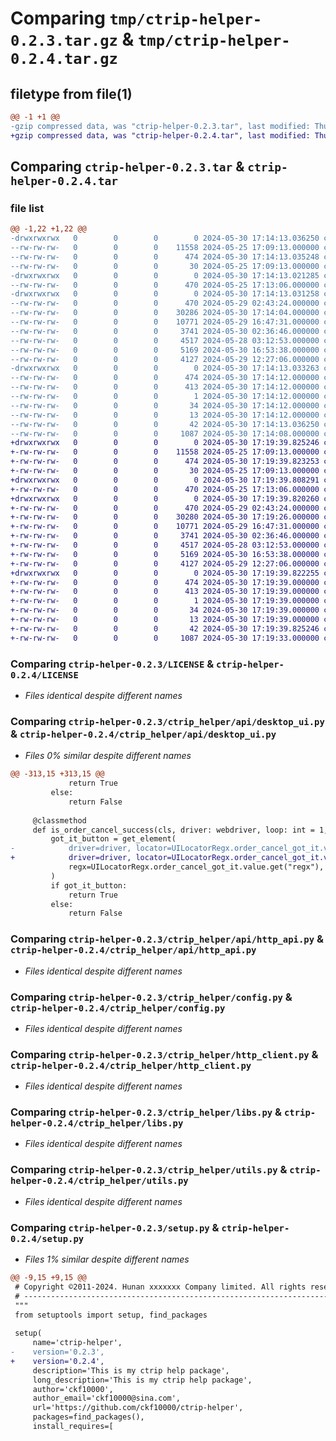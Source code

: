 # Comparing `tmp/ctrip-helper-0.2.3.tar.gz` & `tmp/ctrip-helper-0.2.4.tar.gz`

## filetype from file(1)

```diff
@@ -1 +1 @@
-gzip compressed data, was "ctrip-helper-0.2.3.tar", last modified: Thu May 30 17:14:13 2024, max compression
+gzip compressed data, was "ctrip-helper-0.2.4.tar", last modified: Thu May 30 17:19:39 2024, max compression
```

## Comparing `ctrip-helper-0.2.3.tar` & `ctrip-helper-0.2.4.tar`

### file list

```diff
@@ -1,22 +1,22 @@
-drwxrwxrwx   0        0        0        0 2024-05-30 17:14:13.036250 ctrip-helper-0.2.3/
--rw-rw-rw-   0        0        0    11558 2024-05-25 17:09:13.000000 ctrip-helper-0.2.3/LICENSE
--rw-rw-rw-   0        0        0      474 2024-05-30 17:14:13.035248 ctrip-helper-0.2.3/PKG-INFO
--rw-rw-rw-   0        0        0       30 2024-05-25 17:09:13.000000 ctrip-helper-0.2.3/README.md
-drwxrwxrwx   0        0        0        0 2024-05-30 17:14:13.021285 ctrip-helper-0.2.3/ctrip_helper/
--rw-rw-rw-   0        0        0      470 2024-05-25 17:13:06.000000 ctrip-helper-0.2.3/ctrip_helper/__init__.py
-drwxrwxrwx   0        0        0        0 2024-05-30 17:14:13.031258 ctrip-helper-0.2.3/ctrip_helper/api/
--rw-rw-rw-   0        0        0      470 2024-05-29 02:43:24.000000 ctrip-helper-0.2.3/ctrip_helper/api/__init__.py
--rw-rw-rw-   0        0        0    30286 2024-05-30 17:14:04.000000 ctrip-helper-0.2.3/ctrip_helper/api/desktop_ui.py
--rw-rw-rw-   0        0        0    10771 2024-05-29 16:47:31.000000 ctrip-helper-0.2.3/ctrip_helper/api/http_api.py
--rw-rw-rw-   0        0        0     3741 2024-05-30 02:36:46.000000 ctrip-helper-0.2.3/ctrip_helper/config.py
--rw-rw-rw-   0        0        0     4517 2024-05-28 03:12:53.000000 ctrip-helper-0.2.3/ctrip_helper/http_client.py
--rw-rw-rw-   0        0        0     5169 2024-05-30 16:53:38.000000 ctrip-helper-0.2.3/ctrip_helper/libs.py
--rw-rw-rw-   0        0        0     4127 2024-05-29 12:27:06.000000 ctrip-helper-0.2.3/ctrip_helper/utils.py
-drwxrwxrwx   0        0        0        0 2024-05-30 17:14:13.033263 ctrip-helper-0.2.3/ctrip_helper.egg-info/
--rw-rw-rw-   0        0        0      474 2024-05-30 17:14:12.000000 ctrip-helper-0.2.3/ctrip_helper.egg-info/PKG-INFO
--rw-rw-rw-   0        0        0      413 2024-05-30 17:14:12.000000 ctrip-helper-0.2.3/ctrip_helper.egg-info/SOURCES.txt
--rw-rw-rw-   0        0        0        1 2024-05-30 17:14:12.000000 ctrip-helper-0.2.3/ctrip_helper.egg-info/dependency_links.txt
--rw-rw-rw-   0        0        0       34 2024-05-30 17:14:12.000000 ctrip-helper-0.2.3/ctrip_helper.egg-info/requires.txt
--rw-rw-rw-   0        0        0       13 2024-05-30 17:14:12.000000 ctrip-helper-0.2.3/ctrip_helper.egg-info/top_level.txt
--rw-rw-rw-   0        0        0       42 2024-05-30 17:14:13.036250 ctrip-helper-0.2.3/setup.cfg
--rw-rw-rw-   0        0        0     1087 2024-05-30 17:14:08.000000 ctrip-helper-0.2.3/setup.py
+drwxrwxrwx   0        0        0        0 2024-05-30 17:19:39.825246 ctrip-helper-0.2.4/
+-rw-rw-rw-   0        0        0    11558 2024-05-25 17:09:13.000000 ctrip-helper-0.2.4/LICENSE
+-rw-rw-rw-   0        0        0      474 2024-05-30 17:19:39.823253 ctrip-helper-0.2.4/PKG-INFO
+-rw-rw-rw-   0        0        0       30 2024-05-25 17:09:13.000000 ctrip-helper-0.2.4/README.md
+drwxrwxrwx   0        0        0        0 2024-05-30 17:19:39.808291 ctrip-helper-0.2.4/ctrip_helper/
+-rw-rw-rw-   0        0        0      470 2024-05-25 17:13:06.000000 ctrip-helper-0.2.4/ctrip_helper/__init__.py
+drwxrwxrwx   0        0        0        0 2024-05-30 17:19:39.820260 ctrip-helper-0.2.4/ctrip_helper/api/
+-rw-rw-rw-   0        0        0      470 2024-05-29 02:43:24.000000 ctrip-helper-0.2.4/ctrip_helper/api/__init__.py
+-rw-rw-rw-   0        0        0    30280 2024-05-30 17:19:26.000000 ctrip-helper-0.2.4/ctrip_helper/api/desktop_ui.py
+-rw-rw-rw-   0        0        0    10771 2024-05-29 16:47:31.000000 ctrip-helper-0.2.4/ctrip_helper/api/http_api.py
+-rw-rw-rw-   0        0        0     3741 2024-05-30 02:36:46.000000 ctrip-helper-0.2.4/ctrip_helper/config.py
+-rw-rw-rw-   0        0        0     4517 2024-05-28 03:12:53.000000 ctrip-helper-0.2.4/ctrip_helper/http_client.py
+-rw-rw-rw-   0        0        0     5169 2024-05-30 16:53:38.000000 ctrip-helper-0.2.4/ctrip_helper/libs.py
+-rw-rw-rw-   0        0        0     4127 2024-05-29 12:27:06.000000 ctrip-helper-0.2.4/ctrip_helper/utils.py
+drwxrwxrwx   0        0        0        0 2024-05-30 17:19:39.822255 ctrip-helper-0.2.4/ctrip_helper.egg-info/
+-rw-rw-rw-   0        0        0      474 2024-05-30 17:19:39.000000 ctrip-helper-0.2.4/ctrip_helper.egg-info/PKG-INFO
+-rw-rw-rw-   0        0        0      413 2024-05-30 17:19:39.000000 ctrip-helper-0.2.4/ctrip_helper.egg-info/SOURCES.txt
+-rw-rw-rw-   0        0        0        1 2024-05-30 17:19:39.000000 ctrip-helper-0.2.4/ctrip_helper.egg-info/dependency_links.txt
+-rw-rw-rw-   0        0        0       34 2024-05-30 17:19:39.000000 ctrip-helper-0.2.4/ctrip_helper.egg-info/requires.txt
+-rw-rw-rw-   0        0        0       13 2024-05-30 17:19:39.000000 ctrip-helper-0.2.4/ctrip_helper.egg-info/top_level.txt
+-rw-rw-rw-   0        0        0       42 2024-05-30 17:19:39.825246 ctrip-helper-0.2.4/setup.cfg
+-rw-rw-rw-   0        0        0     1087 2024-05-30 17:19:33.000000 ctrip-helper-0.2.4/setup.py
```

### Comparing `ctrip-helper-0.2.3/LICENSE` & `ctrip-helper-0.2.4/LICENSE`

 * *Files identical despite different names*

### Comparing `ctrip-helper-0.2.3/ctrip_helper/api/desktop_ui.py` & `ctrip-helper-0.2.4/ctrip_helper/api/desktop_ui.py`

 * *Files 0% similar despite different names*

```diff
@@ -313,15 +313,15 @@
             return True
         else:
             return False
 
     @classmethod
     def is_order_cancel_success(cls, driver: webdriver, loop: int = 1, sleep: float = 0, **kwargs) -> bool:
         got_it_button = get_element(
-            driver=driver, locator=UILocatorRegx.order_cancel_got_it.value.value.get("locator"),
+            driver=driver, locator=UILocatorRegx.order_cancel_got_it.value.get("locator"),
             regx=UILocatorRegx.order_cancel_got_it.value.get("regx"), sleep=sleep, loop=loop, **kwargs
         )
         if got_it_button:
             return True
         else:
             return False
```

### Comparing `ctrip-helper-0.2.3/ctrip_helper/api/http_api.py` & `ctrip-helper-0.2.4/ctrip_helper/api/http_api.py`

 * *Files identical despite different names*

### Comparing `ctrip-helper-0.2.3/ctrip_helper/config.py` & `ctrip-helper-0.2.4/ctrip_helper/config.py`

 * *Files identical despite different names*

### Comparing `ctrip-helper-0.2.3/ctrip_helper/http_client.py` & `ctrip-helper-0.2.4/ctrip_helper/http_client.py`

 * *Files identical despite different names*

### Comparing `ctrip-helper-0.2.3/ctrip_helper/libs.py` & `ctrip-helper-0.2.4/ctrip_helper/libs.py`

 * *Files identical despite different names*

### Comparing `ctrip-helper-0.2.3/ctrip_helper/utils.py` & `ctrip-helper-0.2.4/ctrip_helper/utils.py`

 * *Files identical despite different names*

### Comparing `ctrip-helper-0.2.3/setup.py` & `ctrip-helper-0.2.4/setup.py`

 * *Files 1% similar despite different names*

```diff
@@ -9,15 +9,15 @@
 # Copyright ©2011-2024. Hunan xxxxxxx Company limited. All rights reserved.
 # ---------------------------------------------------------------------------------------------------------
 """
 from setuptools import setup, find_packages
 
 setup(
     name='ctrip-helper',
-    version='0.2.3',
+    version='0.2.4',
     description='This is my ctrip help package',
     long_description='This is my ctrip help package',
     author='ckf10000',
     author_email='ckf10000@sina.com',
     url='https://github.com/ckf10000/ctrip-helper',
     packages=find_packages(),
     install_requires=[
```

